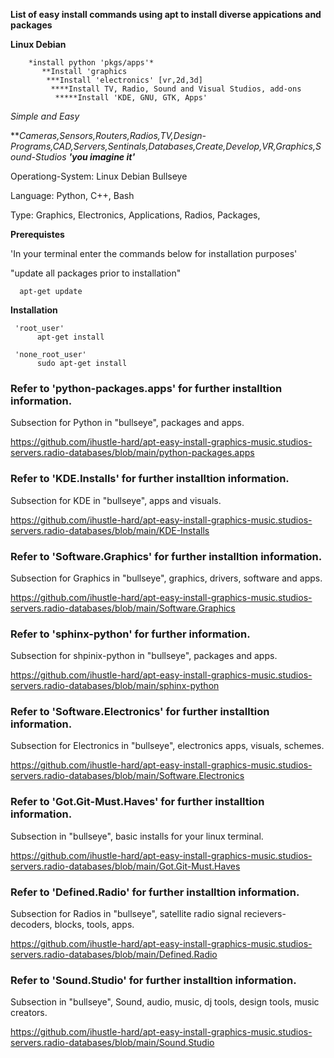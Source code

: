 **List of easy install commands using apt to install diverse appications and packages** 

 **Linux Debian**
        
        *install python 'pkgs/apps'*
           **Install 'graphics
            ***Install 'electronics' [vr,2d,3d]
             ****Install TV, Radio, Sound and Visual Studios, add-ons
              *****Install 'KDE, GNU, GTK, Apps'
      
      
 *Simple and Easy*
 
 
***Cameras,Sensors,Routers,Radios,TV,Design-Programs,CAD,Servers,Sentinals,Databases,Create,Develop,VR,Graphics,Sound-Studios
        **'you imagine it'***


Operationg-System: 
   Linux Debian Bullseye
   
Language: 
   Python, C++, Bash

Type:
   Graphics, Electronics, Applications, Radios, Packages,

 
 
   **Prerequistes**
   
  'In your terminal enter the commands below for installation purposes'
   
"update all packages prior to installation"
   
      apt-get update

   
   **Installation**


     'root_user'
          apt-get install
 
     'none_root_user'
          sudo apt-get install
 

### Refer to 'python-packages.apps' for further installtion information. 
Subsection for Python in "bullseye", packages and apps. 
 
 https://github.com/ihustle-hard/apt-easy-install-graphics-music.studios-servers.radio-databases/blob/main/python-packages.apps 
### Refer to 'KDE.Installs' for further installtion information.
Subsection for KDE in "bullseye", apps and visuals.

 https://github.com/ihustle-hard/apt-easy-install-graphics-music.studios-servers.radio-databases/blob/main/KDE-Installs
### Refer to 'Software.Graphics' for further installtion information.
Subsection for Graphics in "bullseye", graphics, drivers, software and apps.

 https://github.com/ihustle-hard/apt-easy-install-graphics-music.studios-servers.radio-databases/blob/main/Software.Graphics
### Refer to 'sphinx-python' for further information.
Subsection for shpinix-python in "bullseye", packages and apps.

 https://github.com/ihustle-hard/apt-easy-install-graphics-music.studios-servers.radio-databases/blob/main/sphinx-python
### Refer to 'Software.Electronics' for further installtion information.
Subsection for Electronics in "bullseye", electronics apps, visuals, schemes.

 https://github.com/ihustle-hard/apt-easy-install-graphics-music.studios-servers.radio-databases/blob/main/Software.Electronics
### Refer to 'Got.Git-Must.Haves' for further installtion information.
Subsection in "bullseye", basic installs for your linux terminal.

 https://github.com/ihustle-hard/apt-easy-install-graphics-music.studios-servers.radio-databases/blob/main/Got.Git-Must.Haves
### Refer to 'Defined.Radio' for further installtion information.
Subsection for Radios in "bullseye", satellite radio signal recievers- decoders, blocks, tools, apps. 

 https://github.com/ihustle-hard/apt-easy-install-graphics-music.studios-servers.radio-databases/blob/main/Defined.Radio
### Refer to 'Sound.Studio' for further installtion information.
Subsection in "bullseye", Sound, audio, music, dj tools, design tools, music creators.

 https://github.com/ihustle-hard/apt-easy-install-graphics-music.studios-servers.radio-databases/blob/main/Sound.Studio
